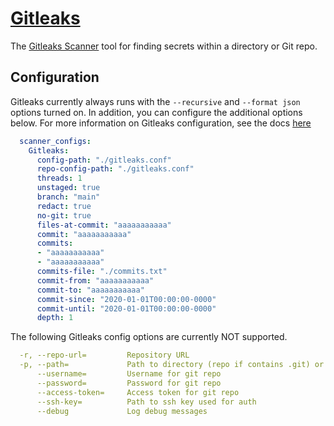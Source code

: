 # [Gitleaks](https://github.com/zricethezav/gitleaks)

The [Gitleaks Scanner](https://github.com/zricethezav/gitleaks) tool for finding secrets within a directory or Git repo.

## Configuration

Gitleaks currently always runs with the `--recursive` and `--format json` options turned on.
In addition, you can configure the additional options below.
For more information on Gitleaks configuration, see the docs [here](https://github.com/zricethezav/gitleaks#usage-and-options)

```yaml
  scanner_configs:
    Gitleaks:
      config-path: "./gitleaks.conf"
      repo-config-path: "./gitleaks.conf"
      threads: 1
      unstaged: true
      branch: "main"
      redact: true
      no-git: true
      files-at-commit: "aaaaaaaaaaa"
      commit: "aaaaaaaaaaa"
      commits:
      - "aaaaaaaaaaa"
      - "aaaaaaaaaaa"
      commits-file: "./commits.txt"
      commit-from: "aaaaaaaaaaa"
      commit-to: "aaaaaaaaaaa"
      commit-since: "2020-01-01T00:00:00-0000"
      commit-until: "2020-01-01T00:00:00-0000"
      depth: 1
```

The following Gitleaks config options are currently NOT supported.
```yaml
  -r, --repo-url=         Repository URL
  -p, --path=             Path to directory (repo if contains .git) or file
      --username=         Username for git repo
      --password=         Password for git repo
      --access-token=     Access token for git repo
      --ssh-key=          Path to ssh key used for auth
      --debug             Log debug messages
```
